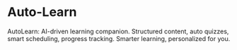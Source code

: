 # Auto-Learn
AutoLearn: AI-driven learning companion. Structured content, auto quizzes, smart scheduling, progress tracking. Smarter learning, personalized for you.
